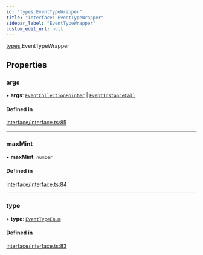 ```yaml
---
id: "types.EventTypeWrapper"
title: "Interface: EventTypeWrapper"
sidebar_label: "EventTypeWrapper"
custom_edit_url: null
---
```


[types](../namespaces/types.md).EventTypeWrapper

## Properties

### args

• **args**: [`EventCollectionPointer`](types.EventCollectionPointer.md) \| [`EventInstanceCall`](types.EventInstanceCall.md)

#### Defined in

[interface/interface.ts:85](https://github.com/CityOfZion/isengard/blob/3adaf39/sdk/src/interface/interface.ts#L85)

___

### maxMint

• **maxMint**: `number`

#### Defined in

[interface/interface.ts:84](https://github.com/CityOfZion/isengard/blob/3adaf39/sdk/src/interface/interface.ts#L84)

___

### type

• **type**: [`EventTypeEnum`](../enums/types.EventTypeEnum.md)

#### Defined in

[interface/interface.ts:83](https://github.com/CityOfZion/isengard/blob/3adaf39/sdk/src/interface/interface.ts#L83)
